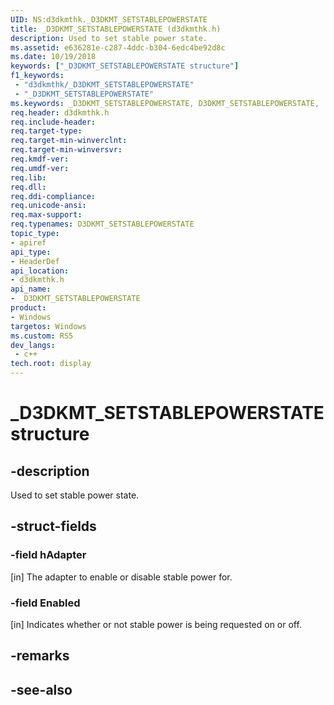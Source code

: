 ```yaml
---
UID: NS:d3dkmthk._D3DKMT_SETSTABLEPOWERSTATE
title: _D3DKMT_SETSTABLEPOWERSTATE (d3dkmthk.h)
description: Used to set stable power state.
ms.assetid: e636281e-c287-4ddc-b304-6edc4be92d8c
ms.date: 10/19/2018
keywords: ["_D3DKMT_SETSTABLEPOWERSTATE structure"]
f1_keywords:
 - "d3dkmthk/_D3DKMT_SETSTABLEPOWERSTATE"
 - "_D3DKMT_SETSTABLEPOWERSTATE"
ms.keywords: _D3DKMT_SETSTABLEPOWERSTATE, D3DKMT_SETSTABLEPOWERSTATE, 
req.header: d3dkmthk.h
req.include-header:
req.target-type:
req.target-min-winverclnt:
req.target-min-winversvr:
req.kmdf-ver:
req.umdf-ver:
req.lib:
req.dll:
req.ddi-compliance:
req.unicode-ansi:
req.max-support:
req.typenames: D3DKMT_SETSTABLEPOWERSTATE
topic_type: 
- apiref
api_type: 
- HeaderDef
api_location: 
- d3dkmthk.h
api_name: 
- _D3DKMT_SETSTABLEPOWERSTATE
product:
- Windows
targetos: Windows
ms.custom: RS5
dev_langs:
 - c++
tech.root: display
---
```


# _D3DKMT_SETSTABLEPOWERSTATE structure

## -description

Used to set stable power state.

## -struct-fields

### -field hAdapter

[in] The adapter to enable or disable stable power for.

### -field Enabled
 
[in] Indicates whether or not stable power is being requested on or off.

## -remarks

## -see-also
